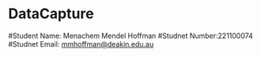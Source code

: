 # DataCapture
#Student Name: Menachem Mendel Hoffman
#Studnet Number:221100074
#Studnet Email: mmhoffman@deakin.edu.au
